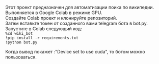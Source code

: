 Этот проект предназначен для автоматизации поика по википедии. Выполняется в Google Colab в режиме GPU.  
Создайте Colab проект и клонируйте репозиторий.  
Затем вставьте токен от созданного вами telegram бота в bot.py.  
Запустите в Colab следующий код:  
`%cd wiki_bot`  
`!pip install -r requirements.txt`  
`!python bot.py`  
  
Когда вывод покажет :"Device set to use cuda", то ботом можно пользоваться.
